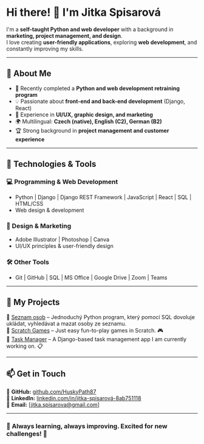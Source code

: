 # Hi there! 👋 I'm Jitka Spisarová  

I'm a **self-taught Python and web developer** with a background in **marketing, project management, and design**.  
I love creating **user-friendly applications**, exploring **web development**, and constantly improving my skills.  

---

## 🚀 About Me  
- 🎯 Recently completed a **Python and web development retraining program**  
- 💡 Passionate about **front-end and back-end development** (Django, React)  
- 🎨 Experience in **UI/UX, graphic design, and marketing**  
- 🌍 Multilingual: **Czech (native), English (C2), German (B2)**  
- 🏆 Strong background in **project management and customer experience**  

---

## 🔧 Technologies & Tools  
### **💻 Programming & Web Development**
- Python | Django | Django REST Framework | JavaScript | React | SQL | HTML/CSS  
- Web design & development  

### **🎨 Design & Marketing**
- Adobe Illustrator | Photoshop | Canva  
- UI/UX principles & user-friendly design  

### **🛠 Other Tools**
- Git | GitHub | SQL | MS Office | Google Drive | Zoom | Teams  

---

## 📌 My Projects  
🔹 [Seznam osob](https://github.com/HuskyPath87/seznam_osob) – Jednoduchý Python program, který pomocí SQL dovoluje ukládat, vyhledávat a mazat osoby ze seznamu.  
🔹 [Scratch Games](https://github.com/HuskyPath87/Scratch-Games) – Just easy fun-to-play games in Scratch. 🎮  
🔹 [Task Manager](https://github.com/HuskyPath87/task-manager) – A Django-based task management app I am currently working on. 📋  

---

## 📫 Get in Touch  
🔗 **GitHub:** [github.com/HuskyPath87](https://github.com/HuskyPath87)  
🔗 **LinkedIn:** [linkedin.com/in/jitka-spisarová-8ab751118](https://www.linkedin.com/in/jitka-spisarov%C3%A1-8ab751118/)  
📧 **Email:** [jitka.spisarova@gmail.com]  

---

### 🎯 Always learning, always improving. Excited for new challenges! 🚀
